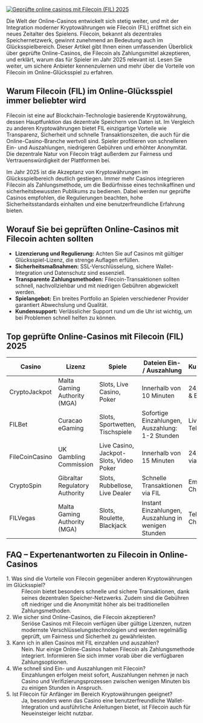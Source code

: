 [![Geprüfte online casinos mit Filecoin (FIL) 2025](https://123-caf.pages.dev/gitsignup.png)](https://vrmoo.ru/Bt82HjjY)

<p>Die Welt der Online-Casinos entwickelt sich stetig weiter, und mit der Integration moderner Kryptowährungen wie Filecoin (FIL) eröffnet sich ein neues Zeitalter des Spielens. Filecoin, bekannt als dezentrales Speichernetzwerk, gewinnt zunehmend an Bedeutung auch im Glücksspielbereich. Dieser Artikel gibt Ihnen einen umfassenden Überblick über geprüfte Online-Casinos, die Filecoin als Zahlungsmittel akzeptieren, und erklärt, warum das für Spieler im Jahr 2025 relevant ist. Lesen Sie weiter, um sichere Anbieter kennenzulernen und mehr über die Vorteile von Filecoin im Online-Glücksspiel zu erfahren.</p>  <h2>Warum Filecoin (FIL) im Online-Glücksspiel immer beliebter wird</h2> <p>Filecoin ist eine auf Blockchain-Technologie basierende Kryptowährung, dessen Hauptfunktion das dezentrale Speichern von Daten ist. Im Vergleich zu anderen Kryptowährungen bietet FIL einzigartige Vorteile wie Transparenz, Sicherheit und schnelle Transaktionszeiten, die auch für die Online-Casino-Branche wertvoll sind. Spieler profitieren von schnelleren Ein- und Auszahlungen, niedrigeren Gebühren und erhöhter Anonymität. Die dezentrale Natur von Filecoin trägt außerdem zur Fairness und Vertrauenswürdigkeit der Plattformen bei.</p> <p>Im Jahr 2025 ist die Akzeptanz von Kryptowährungen im Glücksspielbereich deutlich gestiegen. Immer mehr Casinos integrieren Filecoin als Zahlungsmethode, um die Bedürfnisse eines technikaffinen und sicherheitsbewussten Publikums zu bedienen. Dabei werden nur geprüfte Casinos empfohlen, die Regulierungen beachten, hohe Sicherheitsstandards einhalten und eine benutzerfreundliche Erfahrung bieten.</p>  <h2>Worauf Sie bei geprüften Online-Casinos mit Filecoin achten sollten</h2> <ul> <li><strong>Lizenzierung und Regulierung:</strong> Achten Sie auf Casinos mit gültiger Glücksspiel-Lizenz, die strenge Auflagen erfüllen.</li> <li><strong>Sicherheitsmaßnahmen:</strong> SSL-Verschlüsselung, sichere Wallet-Integration und Datenschutz sind essenziell.</li> <li><strong>Transparente Zahlungsmethoden:</strong> Filecoin-Transaktionen sollten schnell, nachvollziehbar und mit niedrigen Gebühren abgewickelt werden.</li> <li><strong>Spielangebot:</strong> Ein breites Portfolio an Spielen verschiedener Provider garantiert Abwechslung und Qualität.</li> <li><strong>Kundensupport:</strong> Verlässlicher Support rund um die Uhr ist wichtig, um bei Problemen schnell helfen zu können.</li> </ul>  <h2>Top geprüfte Online-Casinos mit Filecoin (FIL) 2025</h2> <table> <thead> <tr> <th>Casino</th> <th>Lizenz</th> <th>Spiele</th> <th>Dateien Ein- / Auszahlung</th> <th>Kundensupport</th> </tr> </thead> <tbody> <tr> <td>CryptoJackpot</td> <td>Malta Gaming Authority (MGA)</td> <td>Slots, Live Casino, Poker</td> <td>Innerhalb von 10 Minuten</td> <td>24/7 Live-Chat & E-Mail</td> </tr> <tr> <td>FILBet</td> <td>Curacao eGaming</td> <td>Slots, Sportwetten, Tischspiele</td> <td>Sofortige Einzahlungen, Auszahlung: 1-2 Stunden</td> <td>Live-Chat, FAQ, Telefon</td> </tr> <tr> <td>FileCoinCasino</td> <td>UK Gambling Commission</td> <td>Live Casino, Jackpot-Slots, Video Poker</td> <td>Innerhalb von 15 Minuten</td> <td>24/7 Support via Chat & Email</td> </tr> <tr> <td>CryptoSpin</td> <td>Gibraltar Regulatory Authority</td> <td>Slots, Rubbellose, Live Dealer</td> <td>Schnelle Transaktionen via FIL</td> <td>Email, Live-Chat</td> </tr> <tr> <td>FILVegas</td> <td>Malta Gaming Authority (MGA)</td> <td>Slots, Roulette, Blackjack</td> <td>Instant Einzahlungen, Auszahlung in wenigen Stunden</td> <td>Telefon & Live-Chat</td> </tr> </tbody> </table>  <h2>FAQ – Expertenantworten zu Filecoin in Online-Casinos</h2> <dl> <dt>1. Was sind die Vorteile von Filecoin gegenüber anderen Kryptowährungen im Glücksspiel?</dt> <dd>Filecoin bietet besonders schnelle und sichere Transaktionen, dank seines dezentralen Speicher-Netzwerks. Zudem sind die Gebühren oft niedriger und die Anonymität höher als bei traditionellen Zahlungsmethoden.</dd>  <dt>2. Wie sicher sind Online-Casinos, die Filecoin akzeptieren?</dt> <dd>Seriöse Casinos mit Filecoin verfügen über gültige Lizenzen, nutzen modernste Verschlüsselungstechnologien und werden regelmäßig geprüft, um Fairness und Sicherheit zu gewährleisten.</dd>  <dt>3. Kann ich in allen Casinos mit FIL einzahlen und auszahlen?</dt> <dd>Nein. Nur einige Online-Casinos haben Filecoin als Zahlungsmethode integriert. Informieren Sie sich immer vorab über die verfügbaren Zahlungsoptionen.</dd>  <dt>4. Wie schnell sind Ein- und Auszahlungen mit Filecoin?</dt> <dd>Einzahlungen erfolgen meist sofort, Auszahlungen nehmen je nach Casino und Verifizierungsprozessen zwischen wenigen Minuten bis zu einigen Stunden in Anspruch.</dd>  <dt>5. Ist Filecoin für Anfänger im Bereich Kryptowährungen geeignet?</dt> <dd>Ja, besonders wenn das Casino eine benutzerfreundliche Wallet-Integration und ausführliche Anleitungen bietet, ist Filecoin auch für Neueinsteiger leicht nutzbar.</dd> </dl>